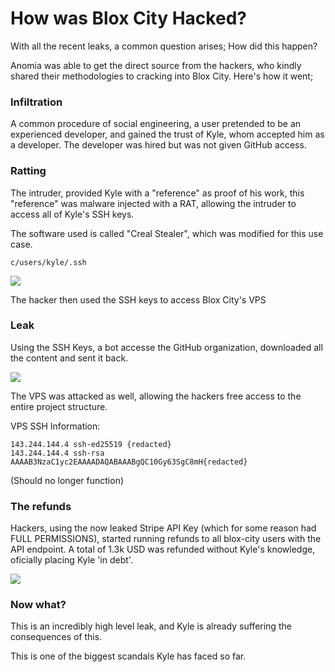 # How was Blox City Hacked?
With all the recent leaks, a common question arises; How did this happen?

Anomia was able to get the direct source from the hackers, who kindly shared their methodologies to cracking into Blox City. Here's how it went;

### Infiltration
A common procedure of social engineering, a user pretended to be an experienced developer, and gained the trust of Kyle, whom accepted him as a developer. The developer was hired but was not given GitHub access.



### Ratting
The intruder, provided Kyle with a "reference" as proof of his work, this "reference" was malware injected with a RAT, allowing the intruder to access all of Kyle's SSH keys.

The software used is called "Creal Stealer", which was modified for this use case.
```
c/users/kyle/.ssh
```
![](https://media.discordapp.net/attachments/1279191268198711472/1279251221403926528/image.png?ex=66d3c30a&is=66d2718a&hm=d8e512025b2f58b3c64c82c9097c42470e7d3e99ec5026e2f0cd6afd3aa6334d&=&format=webp&quality=lossless&width=432&height=367)

The hacker then used the SSH keys to access Blox City's VPS

### Leak
Using the SSH Keys, a bot accesse the GitHub organization, downloaded all the content and sent it back.

![](https://media.discordapp.net/attachments/1124087949802348574/1279252926388244510/image.png?ex=66d3c4a1&is=66d27321&hm=2c92599fe7a81e6431ecb1bd95508f8e5b2f01b224cb10dc4b84b03271121b5f&=&format=webp&quality=lossless&width=660&height=546)

The VPS was attacked as well, allowing the hackers free access to the entire project structure.

VPS SSH Information:
```
143.244.144.4 ssh-ed25519 {redacted}
143.244.144.4 ssh-rsa AAAAB3NzaC1yc2EAAAADAQABAAABgQC10Gy63SgC8mH{redacted}
```

(Should no longer function)

### The refunds
Hackers, using the now leaked Stripe API Key (which for some reason had FULL PERMISSIONS), started running refunds to all blox-city users with the API endpoint. A total of 1.3k USD was refunded without Kyle's  knowledge, oficially placing Kyle 'in debt'.

![](https://media.discordapp.net/attachments/1124087949802348574/1279226378557849710/image.png?ex=66d3abe7&is=66d25a67&hm=ceb10155c70e2138f53ce7d9ff96f45d8630d77cbc7d4fc6ab468ad09ec6c2a8&=&format=webp&quality=lossless&width=603&height=67)

### Now what?
This is an incredibly high level leak, and Kyle is already suffering the consequences of this. 

This is one of the biggest scandals Kyle has faced so far.
